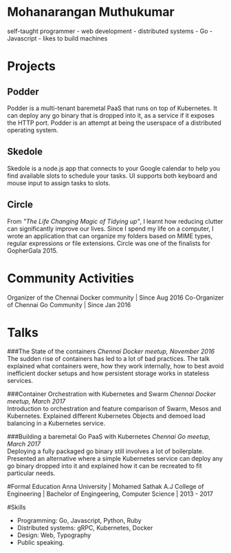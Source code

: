 Mohanarangan Muthukumar
=======================
self-taught programmer - web development - distributed systems - Go - Javascript - likes to build machines

Projects
=========

Podder
------
Podder is a multi-tenant baremetal PaaS that runs on top of Kubernetes. It can deploy any go binary that is dropped into it, as a service if it exposes the HTTP port. Podder is an attempt at being the userspace of a distributed operating system. 

Skedole
-------
Skedole is a node.js app that connects to your Google calendar to help you find available slots to schedule your tasks. UI supports both keyboard and mouse input to assign tasks to slots.  

Circle
------
From _"The Life Changing Magic of Tidying up"_, I learnt how reducing clutter can significantly improve our lives. Since I spend my life on a computer, I wrote an application that can organize my folders based on MIME types, regular expressions or file extensions. Circle was one of the finalists for GopherGala 2015. 

Community Activities
====================

Organizer of the Chennai Docker community | Since Aug 2016
Co-Organizer of Chennai Go Community  | Since Jan 2016

Talks
=====

###The State of the containers
_Chennai Docker meetup, November 2016_    
The sudden rise of containers has led to a lot of bad practices. The talk explained what containers were, how they work internally, how to best avoid inefficient docker setups and how persistent storage works in stateless services. 

###Container Orchestration with Kubernetes and Swarm
_Chennai Docker meetup, March 2017_    
Introduction to orchestration and feature comparison of Swarm, Mesos and Kubernetes. Explained different Kubernetes Objects and demoed load balancing in a Kubernetes service. 

###Building a baremetal Go PaaS with Kubernetes
_Chennai Go meetup, March 2017_     
Deploying a fully packaged go binary still involves a lot of boilerplate. Presented an alternative where a simple Kubernetes service can deploy any go binary dropped into it and explained how it can be recreated to fit particular needs. 

#Formal Education
Anna University | Mohamed Sathak A.J College of Engineering |
Bachelor of Engingeering, Computer Science | 2013 - 2017

#Skills
- Programming: Go, Javascript, Python, Ruby
- Distributed systems: gRPC, Kubernetes, Docker
- Design: Web, Typography
- Public speaking. 
